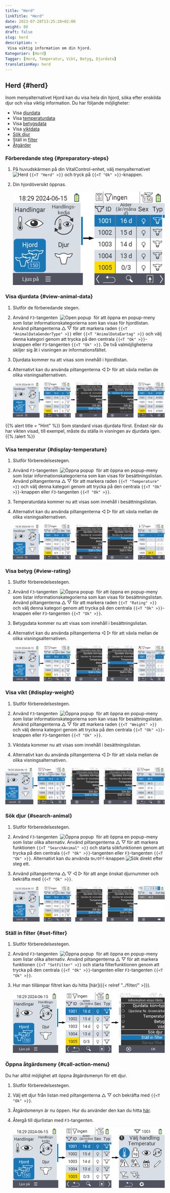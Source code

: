```yaml
---
title: "Herd"
linkTitle: "Herd"
date: 2023-07-28T13:25:28+02:00
weight: 80
draft: false
slug: herd
description: >
 Visa viktig information om din hjord.
Kategorier: [Herd]
Taggar: [Herd, Temperatur, Vikt, Betyg, Djurdata]
translationKey: herd
---
```

## Herd {#herd}

Inom menyalternativet Hjord kan du visa hela din hjord, söka efter enskilda djur och visa viktig information. Du har följande möjligheter:

- Visa [djurdata](#view-animal-data)
- Visa [temperaturdata](#display-temperature)
- Visa [betygsdata](#view-rating)
- Visa [viktdata](#view-rating)
- [Sök djur](#search-animal)
- Ställ in [filter](#set-filter)
- [Åtgärder](#call-action-menu)

### Förberedande steg {#preparatory-steps}

1. På huvudskärmen på din VitalControl-enhet, välj menyalternativet <img src="/icons/main/herd.svg" width="60" align="bottom" alt="Herd" /> `{{<T "Herd" >}}` och tryck på `{{<T "Ok" >}}`-knappen.

2. Din hjordöversikt öppnas.

    ![VitalControl: Menu Herd](images/herde.png "Herd")

### Visa djurdata {#view-animal-data}

1. Slutför de förberedande stegen.

2. Använd `F3`-tangenten &nbsp;<img src="/icons/footer/open-popup.svg" width="15" align="bottom" alt="Open popup" />&nbsp; för att öppna en popup-meny som listar informationskategorierna som kan visas för hjordlistan. Använd piltangenterna △ ▽ för att markera raden `{{<T "AnimalDataGenderType" >}}` eller `{{<T "AnimalDataEartag" >}}` och välj denna kategori genom att trycka på den centrala `{{<T "Ok" >}}`-knappen eller `F3`-tangenten `{{<T "Ok" >}}`. De två valmöjligheterna skiljer sig åt i visningen av informationsfältet.

3. Djurdata kommer nu att visas som innehåll i hjordlistan.

4. Alternativt kan du använda piltangenterna ◁ ▷ för att växla mellan de olika visningsalternativen.

    ![VitalControl: Menu Herd](images/animaldata.png "Visa djurdata")

{{% alert title = "Hint" %}}
Som standard visas djurdata först. Endast när du har vikten visad, till exempel, måste du ställa in visningen av djurdata igen.
{{% /alert %}}

### Visa temperatur {#display-temperature}

1. Slutför förberedelsestegen.

2. Använd `F3`-tangenten &nbsp;<img src="/icons/footer/open-popup.svg" width="15" align="bottom" alt="Öppna popup" />&nbsp; för att öppna en popup-meny som listar informationskategorierna som kan visas för besättningslistan. Använd piltangenterna △ ▽ för att markera raden `{{<T "Temperature" >}}` och välj denna kategori genom att trycka på den centrala `{{<T "Ok" >}}`-knappen eller `F3`-tangenten `{{<T "Ok" >}}`.

3. Temperaturdata kommer nu att visas som innehåll i besättningslistan.

4. Alternativt kan du använda piltangenterna ◁ ▷ för att växla mellan de olika visningsalternativen.

    ![VitalControl: Meny Besättning](images/temperature.png "Visa temperatur")

### Visa betyg {#view-rating}

1. Slutför förberedelsestegen.

2. Använd `F3`-tangenten &nbsp;<img src="/icons/footer/open-popup.svg" width="15" align="bottom" alt="Öppna popup" />&nbsp; för att öppna en popup-meny som listar informationskategorierna som kan visas för besättningslistan. Använd piltangenterna △ ▽ för att markera raden `{{<T "Rating" >}}` och välj denna kategori genom att trycka på den centrala `{{<T "Ok" >}}`-knappen eller `F3`-tangenten `{{<T "Ok" >}}`.

3. Betygsdata kommer nu att visas som innehåll i besättningslistan.

4. Alternativt kan du använda piltangenterna ◁ ▷ för att växla mellan de olika visningsalternativen.

    ![VitalControl: Meny Besättning](images/rating.png "Visa betyg")

### Visa vikt {#display-weight}

1. Slutför förberedelsestegen.

2. Använd `F3`-tangenten &nbsp;<img src="/icons/footer/open-popup.svg" width="15" align="bottom" alt="Öppna popup" />&nbsp; för att öppna en popup-meny som listar informationskategorierna som kan visas för besättningslistan. Använd piltangenterna △ ▽ för att markera raden `{{<T "Weight" >}}` och välj denna kategori genom att trycka på den centrala `{{<T "Ok" >}}`-knappen eller `F3`-tangenten `{{<T "Ok" >}}`.

3. Viktdata kommer nu att visas som innehåll i besättningslistan.

4. Alternativt kan du använda piltangenterna ◁ ▷ för att växla mellan de olika visningsalternativen.

![VitalControl: Menu Herd](images/weight.png "Visa vikt")

### Sök djur {#search-animal}

1. Slutför förberedelsestegen.

2. Använd `F3`-tangenten &nbsp;<img src="/icons/footer/open-popup.svg" width="15" align="bottom" alt="Öppna popup" />&nbsp; för att öppna en popup-meny som listar olika alternativ. Använd piltangenterna △ ▽ för att markera funktionen `{{<T "SearchAnimal" >}}` och starta sökfunktionen genom att trycka på den centrala `{{<T "Ok" >}}`-tangenten eller `F3`-tangenten `{{<T "Ok" >}}`. Alternativt kan du använda `On/Off`-knappen <img src="/icons/footer/search.svg" width="15" align="bottom" alt="Sök" /> direkt efter steg ett.

3. Använd piltangenterna △ ▽ ◁ ▷ för att ange önskat djurnummer och bekräfta med `{{<T "Ok" >}}`.

    ![VitalControl: Menu Herd](images/search.png "Sök djur")

### Ställ in filter {#set-filter}

1. Slutför förberedelsestegen.

2. Använd `F3`-tangenten &nbsp;<img src="/icons/footer/open-popup.svg" width="15" align="bottom" alt="Öppna popup" />&nbsp; för att öppna en popup-meny som listar olika alternativ. Använd piltangenterna △ ▽ för att markera funktionen `{{<T "SetFilter" >}}` och starta filterfunktionen genom att trycka på den centrala `{{<T "Ok" >}}`-tangenten eller `F3`-tangenten `{{<T "Ok" >}}`.

3. Hur man tillämpar filtret kan du hitta [här]({{< relref "../filter/" >}}).

    ![VitalControl: Menu Herd](images/setfilter.png "Sök djur")

### Öppna åtgärdsmeny {#call-action-menu}

Du har alltid möjlighet att öppna åtgärdsmenyn för ett djur.

1. Slutför förberedelsestegen.

2. Välj ett djur från listan med piltangenterna △ ▽ och bekräfta med `{{<T "Ok" >}}`.

3. Åtgärdsmenyn är nu öppen. Hur du använder den kan du hitta [här](../actions).

4. Återgå till djurlistan med `F3`-tangenten.

    ![VitalControl: Menu Herd](images/action.png "Öppna åtgärder")
